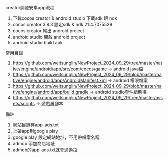 creator開發安卓app流程
1. 下載cocos creator & android studio 下載sdk 跟 ndk
2. cocos creator 3.8.3 設定sdk   &  ndk  21.4.7075529
3. cocos creator 輸出  android project
4. android studio 開啟 android project
5. android studio build apk


常用目錄
1.  https://github.com/weitsunglin/NewProject_2024_09_29/tree/master/native/engine/android/app/src/com/cocos/game → android java檔
2. https://github.com/weitsunglin/NewProject_2024_09_29/blob/master/native/engine/android/app/AndroidManifest.xml → android 權限檔案
3. https://github.com/weitsunglin/NewProject_2024_09_29/blob/master/native/engine/android/app/build.gradle → android studio套件組態檔
4. https://github.com/weitsunglin/NewProject_2024_09_29/tree/master/assets/scripts → 遊戲層腳本


備註
1. 網站目錄存app-ads.txt
2. 上架app到google play
3. google play 設定網站地址，不用帶檔案名稱
4. admob 添加商店地址
5. admob的app-ads.txt就會通過拉
